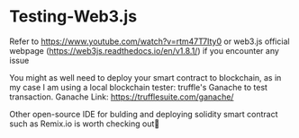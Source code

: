# Testing-Web3.js 
Refer to https://www.youtube.com/watch?v=rtm47T7Ity0 or web3.js official webpage (https://web3js.readthedocs.io/en/v1.8.1/) if you encounter any issue

You might as well need to deploy your smart contract to blockchain, as in my case I am using a local blockchain tester: truffle's Ganache to test transaction.
Ganache Link: https://trufflesuite.com/ganache/

Other open-source IDE for bulding and deploying solidity smart contract such as Remix.io is worth checking out🙌
